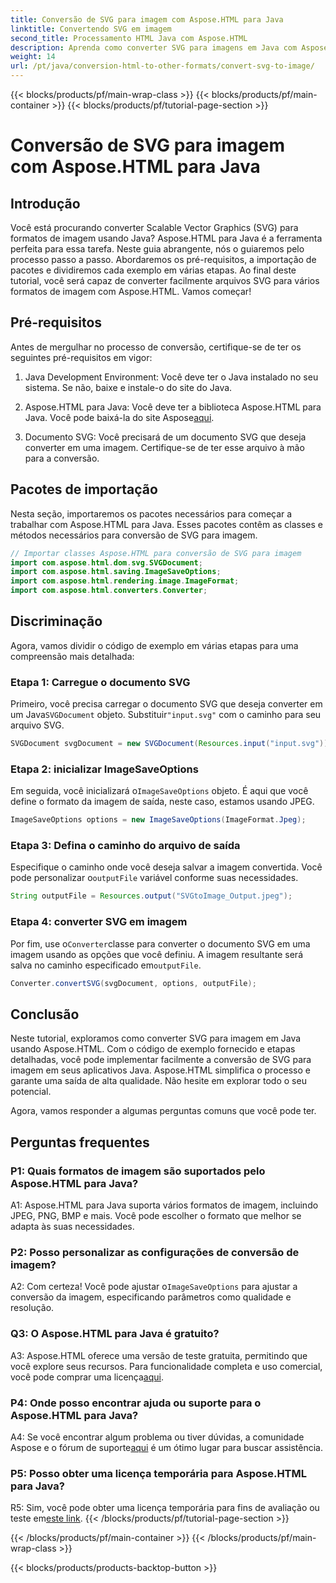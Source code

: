 ```yaml
---
title: Conversão de SVG para imagem com Aspose.HTML para Java
linktitle: Convertendo SVG em imagem
second_title: Processamento HTML Java com Aspose.HTML
description: Aprenda como converter SVG para imagens em Java com Aspose.HTML. Guia abrangente para saída de alta qualidade.
weight: 14
url: /pt/java/conversion-html-to-other-formats/convert-svg-to-image/
---
```


{{< blocks/products/pf/main-wrap-class >}}
{{< blocks/products/pf/main-container >}}
{{< blocks/products/pf/tutorial-page-section >}}

# Conversão de SVG para imagem com Aspose.HTML para Java

## Introdução

Você está procurando converter Scalable Vector Graphics (SVG) para formatos de imagem usando Java? Aspose.HTML para Java é a ferramenta perfeita para essa tarefa. Neste guia abrangente, nós o guiaremos pelo processo passo a passo. Abordaremos os pré-requisitos, a importação de pacotes e dividiremos cada exemplo em várias etapas. Ao final deste tutorial, você será capaz de converter facilmente arquivos SVG para vários formatos de imagem com Aspose.HTML. Vamos começar!

## Pré-requisitos

Antes de mergulhar no processo de conversão, certifique-se de ter os seguintes pré-requisitos em vigor:

1. Java Development Environment: Você deve ter o Java instalado no seu sistema. Se não, baixe e instale-o do site do Java.

2.  Aspose.HTML para Java: Você deve ter a biblioteca Aspose.HTML para Java. Você pode baixá-la do site Aspose[aqui](https://releases.aspose.com/html/java/).

3. Documento SVG: Você precisará de um documento SVG que deseja converter em uma imagem. Certifique-se de ter esse arquivo à mão para a conversão.

## Pacotes de importação

Nesta seção, importaremos os pacotes necessários para começar a trabalhar com Aspose.HTML para Java. Esses pacotes contêm as classes e métodos necessários para conversão de SVG para imagem.

```java
// Importar classes Aspose.HTML para conversão de SVG para imagem
import com.aspose.html.dom.svg.SVGDocument;
import com.aspose.html.saving.ImageSaveOptions;
import com.aspose.html.rendering.image.ImageFormat;
import com.aspose.html.converters.Converter;
```

## Discriminação 

Agora, vamos dividir o código de exemplo em várias etapas para uma compreensão mais detalhada:

### Etapa 1: Carregue o documento SVG

 Primeiro, você precisa carregar o documento SVG que deseja converter em um Java`SVGDocument` objeto. Substituir`"input.svg"` com o caminho para seu arquivo SVG.

```java
SVGDocument svgDocument = new SVGDocument(Resources.input("input.svg"));
```

### Etapa 2: inicializar ImageSaveOptions

 Em seguida, você inicializará o`ImageSaveOptions` objeto. É aqui que você define o formato da imagem de saída, neste caso, estamos usando JPEG.

```java
ImageSaveOptions options = new ImageSaveOptions(ImageFormat.Jpeg);
```

### Etapa 3: Defina o caminho do arquivo de saída

 Especifique o caminho onde você deseja salvar a imagem convertida. Você pode personalizar o`outputFile` variável conforme suas necessidades.

```java
String outputFile = Resources.output("SVGtoImage_Output.jpeg");
```

### Etapa 4: converter SVG em imagem

 Por fim, use o`Converter`classe para converter o documento SVG em uma imagem usando as opções que você definiu. A imagem resultante será salva no caminho especificado em`outputFile`.

```java
Converter.convertSVG(svgDocument, options, outputFile);
```

## Conclusão

Neste tutorial, exploramos como converter SVG para imagem em Java usando Aspose.HTML. Com o código de exemplo fornecido e etapas detalhadas, você pode implementar facilmente a conversão de SVG para imagem em seus aplicativos Java. Aspose.HTML simplifica o processo e garante uma saída de alta qualidade. Não hesite em explorar todo o seu potencial.

Agora, vamos responder a algumas perguntas comuns que você pode ter.

## Perguntas frequentes

### P1: Quais formatos de imagem são suportados pelo Aspose.HTML para Java?

A1: Aspose.HTML para Java suporta vários formatos de imagem, incluindo JPEG, PNG, BMP e mais. Você pode escolher o formato que melhor se adapta às suas necessidades.

### P2: Posso personalizar as configurações de conversão de imagem?

 A2: Com certeza! Você pode ajustar o`ImageSaveOptions` para ajustar a conversão da imagem, especificando parâmetros como qualidade e resolução.

### Q3: O Aspose.HTML para Java é gratuito?

A3: Aspose.HTML oferece uma versão de teste gratuita, permitindo que você explore seus recursos. Para funcionalidade completa e uso comercial, você pode comprar uma licença[aqui](https://purchase.aspose.com/buy).

### P4: Onde posso encontrar ajuda ou suporte para o Aspose.HTML para Java?

 A4: Se você encontrar algum problema ou tiver dúvidas, a comunidade Aspose e o fórum de suporte[aqui](https://forum.aspose.com/) é um ótimo lugar para buscar assistência.

### P5: Posso obter uma licença temporária para Aspose.HTML para Java?

 R5: Sim, você pode obter uma licença temporária para fins de avaliação ou teste em[este link](https://purchase.aspose.com/temporary-license/).
{{< /blocks/products/pf/tutorial-page-section >}}

{{< /blocks/products/pf/main-container >}}
{{< /blocks/products/pf/main-wrap-class >}}

{{< blocks/products/products-backtop-button >}}
